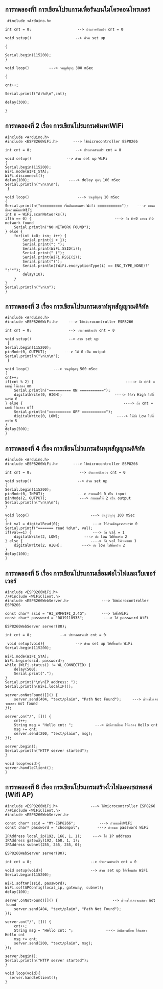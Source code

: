 ## การทดลองที่1 การเขียนโปรแกรมเพื่อรันบนไมโครคอนโทรเลอร์
     #include <Arduino.h>   

    int cnt = 0;                     --> ประกาศตัวแปร cnt = 0 

    void setup()                    --> ส่วน set up 

    {

	Serial.begin(115200);
    }

    void loop()         ---> วนลูปทุกๆ 300 mSec

    {

	cnt++;
	
	Serial.printf("A:%d\n",cnt);
	
	delay(300);
	
    }
## การทดลองที่ 2 เรื่อง การเขียนโปรแกรมค้นหาWiFi
    #include <Arduino.h>
    #include <ESP8266WiFi.h>       ---> ใช้microcontroller ESP8266

    int cnt = 0;                    --> ประกาศตัวแปร cnt = 0

    void setup()                --> ส่วน set up WiFi
    {
	Serial.begin(115200);
	WiFi.mode(WIFI_STA);
	WiFi.disconnect();
	delay(100);                  ----> delay ทุกๆ 100 mSec
	Serial.println("\n\n\n");
     }

    void loop()                      ---> วนลูปทุกๆ 10 mSec
    {
	Serial.println("========== เริ่มต้นแสกนหา Wifi ===========");    ---> แสดงข้อความค้นหาWiFi
	int n = WiFi.scanNetworks();
	if(n == 0) {                                      ---> ถ้า n=0 แสดง no network found
		Serial.println("NO NETWORK FOUND");
	} else {
		for(int i=0; i<n; i++) {
			Serial.print(i + 1);
			Serial.print(": ");
			Serial.print(WiFi.SSID(i));
			Serial.print(" (");
			Serial.print(WiFi.RSSI(i));
			Serial.print(")");
			Serial.println((WiFi.encryptionType(i) == ENC_TYPE_NONE)?" ":"*");
			delay(10);
		}
	}
	Serial.println("\n\n");
    }
 ## การทดลองที่ 3 เรื่อง การเขียนโปรแกรมเอาท์พุทสัญญาณดิจิทัล
    
    #include <Arduino.h>
    #include <ESP8266WiFi.h>     ---> ใช้microcontroller ESP8266

    int cnt = 0;                 --> ประกาศตัวแปร cnt = 0

    void setup()                 --> ส่วน set up
     {
	Serial.begin(115200);
	pinMode(0, OUTPUT);        ---> ให้ 0 เป็น output
	Serial.println("\n\n\n");
     }

    void loop()           ---> วนลูปทุกๆ 500 mSec
    {
	cnt++;
	if(cnt % 2) {                                          ----> ถ้า cnt = เลขคู่ ให้แสดง on
		Serial.println("========== ON ===========");
		digitalWrite(0, HIGH);                        ----> ให้ส่ง High ไปที่พอร์ท 0 
	} else {                                              ----> ถ้า cnt = เลขคี่ ให้แสดง off
		Serial.println("========== OFF ===========");
		digitalWrite(0, LOW);                          ----> ให้ส่ง Low ไปที่พอร์ท 0 
	}
	delay(500);
    }
    
 ## การทดลองที่ 4 เรื่อง การเขียนโปรแกรมอินพุทสัญญาณดิจิทัล
    #include <Arduino.h>
    #include <ESP8266WiFi.h>       ---> ใช้microcontroller ESP8266

    int cnt = 0;                      --> ประกาศตัวแปร cnt = 0

    void setup()                     --> ส่วน set up
    {
	Serial.begin(115200);
	pinMode(0, INPUT);               ---> กำหนดให้ 0 เป็น input
	pinMode(2, OUTPUT);               ---> กำหนดให้ 2 เป็น output
	Serial.println("\n\n\n");
    }

    void loop()                            ---> วนลูปทุกๆ 100 mSec
    {
	int val = digitalRead(0);               ---> ให้อ่านข้อมูลจากพอร์ท 0
	Serial.printf("======= read %d\n", val);
	if(val==1) {                            ---> ถ้า val = 1
		digitalWrite(2, LOW);           ---> ส่ง low ไปที่พอร์ท 2
	} else {                               ----> ถ้า val ไม่เทมากับ 1
		digitalWrite(2, HIGH);         ---> ส่ง low ไปที่พอร์ท 2
	}
	delay(100);
    }


## การทดลองที่ 5 เรื่อง การเขียนโปรแกรมเชื่อมต่อไวไฟและเว็บเซอร์เวอร์
    #include <ESP8266WiFi.h>
    //#include <WiFiClient.h>
    #include <ESP8266WebServer.h>               ---> ใช้microcontroller ESP8266

    const char* ssid = "HI_BMFWIFI_2.4G";       ---> ใส่ชื่อWiFi
    const char* password = "0819110933";         ---> ใส่ password WiFi

    ESP8266WebServer server(80);

    int cnt = 0;             --> ประกาศตัวแปร cnt = 0

     void setup(void){              --> ส่วน set up ให้เชื่อมกับ WiFi
	Serial.begin(115200);

	WiFi.mode(WIFI_STA);
	WiFi.begin(ssid, password);
	while (WiFi.status() != WL_CONNECTED) {
		delay(500);
		Serial.print(".");
	}
	Serial.print("\n\nIP address: ");
	Serial.println(WiFi.localIP());

	server.onNotFound([]() {
		server.send(404, "text/plain", "Path Not Found");     ---> ถ้าหาไม่เจอจะแสดง not found
	});

	server.on("/", []() {
		cnt++;
		String msg = "Hello cnt: ";          ---> ถ้ามีการเชื่อม ให้แสดง Hello cnt
		msg += cnt;
		server.send(200, "text/plain", msg);
	});

	server.begin();
	Serial.println("HTTP server started");
    }

    void loop(void){
    server.handleClient();
    }
    
 ## การทดลองที่ 6 เรื่อง การเขียนโปรแกรมสร้างไวไฟแอคเซสพอยต์ (Wifi AP)
    #include <ESP8266WiFi.h>               ---> ใช้microcontroller ESP8266
    //#include <WiFiClient.h>
    #include <ESP8266WebServer.h>

    const char* ssid = "MY-ESP8266";           ---> กำหนดชื่อWiFi
    const char* password = "choompol";        ---> กำหนด password WiFi

    IPAddress local_ip(192, 168, 1, 1);     ---> ใส่ IP address
    IPAddress gateway(192, 168, 1, 1);
    IPAddress subnet(255, 255, 255, 0);

    ESP8266WebServer server(80);

    int cnt = 0;                           --> ประกาศตัวแปร cnt = 0

    void setup(void){                      --> ส่วน set up ให้เชื่อมกับ WiFi
	Serial.begin(115200);

	WiFi.softAP(ssid, password);          
	WiFi.softAPConfig(local_ip, gateway, subnet);
	delay(100);

	server.onNotFound([]() {                         --> ถ้าหาไม่เจอจะแสดง not found
		server.send(404, "text/plain", "Path Not Found");
	});

	server.on("/", []() {
		cnt++;
		String msg = "Hello cnt: ";               ---> ถ้ามีการเชื่อม ให้แสดง Hello cnt
		msg += cnt;
		server.send(200, "text/plain", msg);
	});

	server.begin();
	Serial.println("HTTP server started");
    }

    void loop(void){
      server.handleClient();
    }
